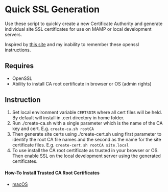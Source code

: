# Quick SSL Generation

Use these script to quickly create a new Certificate Authority and generate individual site SSL certificates for use on MAMP or local development servers.

Inspired by [this site](https://datacenteroverlords.com/2012/03/01/creating-your-own-ssl-certificate-authority/) and my inability to remember these openssl instructions.

## Requires
- OpenSSL
- Ability to install CA root certificate in browser or OS (admin rights)

## Instruction
1. Set local environment variable `CERTSDIR` where all cert files will be held. By default will install in .cert directory in home folder.
1. Run ./create-ca.sh with a single parameter which is the name of the CA key and cert. E.g. `create-ca.sh rootCA`
1. Then generate site certs using ./create-cert.sh using first parameter to identify the root CA file names and the second as the name for the site certificate files. E.g. `create-cert.sh rootCA site.local`
1. To use install the CA root certificate as trusted in your browser or OS. Then enable SSL on the local development server using the generated certificates.

#### How-To Install Trusted CA Root Certificates
- [macOS](https://support.apple.com/kb/PH25443?locale=en_US&viewlocale=en_US)